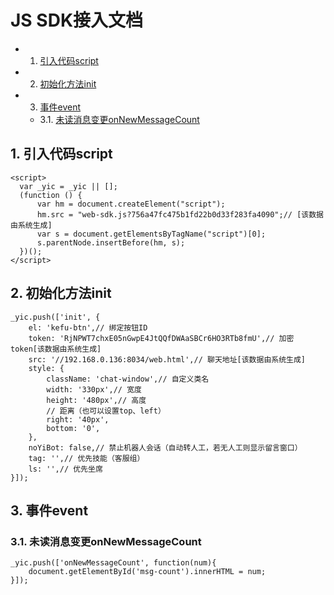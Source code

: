 # JS SDK接入文档
<!-- vscode-markdown-toc -->
* 1. [引入代码script](#script)
* 2. [初始化方法init](#init)
* 3. [事件event](#event)
	* 3.1. [未读消息变更onNewMessageCount](#onNewMessageCount)

<!-- vscode-markdown-toc-config
	numbering=true
	autoSave=true
	/vscode-markdown-toc-config -->
<!-- /vscode-markdown-toc -->

##  1. <a name='script'></a>引入代码script

    <script>
      var _yic = _yic || [];
      (function () {
          var hm = document.createElement("script");
          hm.src = "web-sdk.js?756a47fc475b1fd22b0d33f283fa4090";// [该数据由系统生成]
          var s = document.getElementsByTagName("script")[0];
          s.parentNode.insertBefore(hm, s);
      })();
    </script>

##  2. <a name='init'></a>初始化方法init
    _yic.push(['init', {
        el: 'kefu-btn',// 绑定按钮ID
        token: 'RjNPWT7chxE05nGwpE4JtQQfDWAaSBCr6HO3RTb8fmU',// 加密token[该数据由系统生成]
        src: '//192.168.0.136:8034/web.html',// 聊天地址[该数据由系统生成]
        style: {
            className: 'chat-window',// 自定义类名
            width: '330px',// 宽度
            height: '480px',// 高度
            // 距离（也可以设置top、left）
            right: '40px',
            bottom: '0',
        },
        noYiBot: false,// 禁止机器人会话（自动转人工，若无人工则显示留言窗口）
        tag: '',// 优先技能（客服组）
        ls: '',// 优先坐席
    }]);

##  3. <a name='event'></a>事件event
###  3.1. <a name='onNewMessageCount'></a>未读消息变更onNewMessageCount
    _yic.push(['onNewMessageCount', function(num){
        document.getElementById('msg-count').innerHTML = num;
    }]);